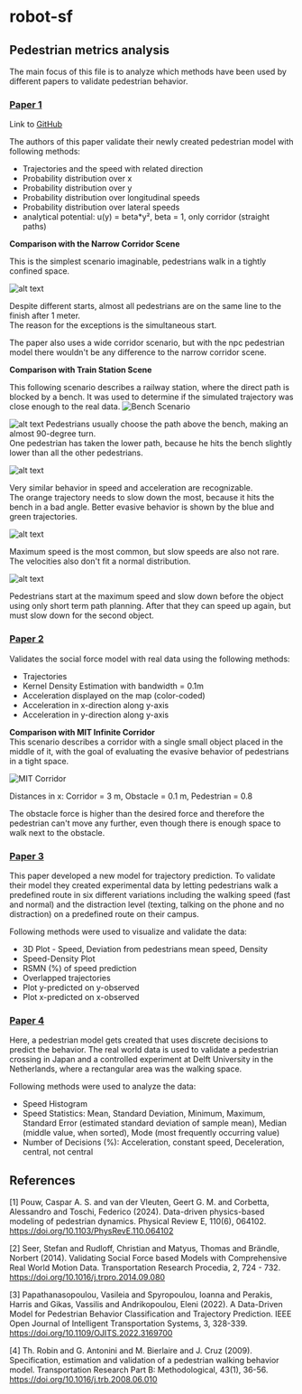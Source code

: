 # robot-sf

## Pedestrian metrics analysis

The main focus of this file is to analyze which methods have been used by different papers to validate pedestrian behavior.

### [Paper 1](#1)

Link to [GitHub](https://github.com/c-pouw/physics-based-pedestrian-modeling)

The authors of this paper validate their newly created pedestrian model with following methods:
- Trajectories and the speed with related direction
- Probability distribution over x
- Probability distribution over y
- Probability distribution over longitudinal speeds
- Probability distribution over lateral speeds
- analytical potential: u(y) = beta*y², beta = 1, only corridor (straight paths)


**Comparison with the Narrow Corridor Scene**

This is the simplest scenario imaginable, pedestrians walk in a tightly confined space.

![alt text](../img/ped_metrics_analysis/paper1_narrow.png)

Despite different starts, almost all pedestrians are on the same line to the finish after 1 meter.  
The reason for the exceptions is the simultaneous start.  

The paper also uses a wide corridor scenario, but with the npc pedestrian model there wouldn't be any difference to the narrow corridor scene.

**Comparison with Train Station Scene**

This following scenario describes a railway station, where the direct path is blocked by a bench.
It was used to determine if the simulated trajectory was close enough to the real data.
![Bench Scenario](../img/ped_metrics_analysis/paper1_bench.png)

![alt text](../img/ped_metrics_analysis/paper1_all.png)
Pedestrians usually choose the path above the  bench, making an almost 90-degree turn.  
One pedestrian has taken the lower path, because he hits the bench slightly lower than all the other pedestrians.

![alt text](../img/ped_metrics_analysis/paper1_vel_acc.png)

Very similar behavior in speed and acceleration are recognizable.  
The orange trajectory needs to slow down the most, because it hits the bench in a bad angle. Better evasive behavior is shown by the blue and green trajectories.

![alt text](../img/ped_metrics_analysis/paper1_vel_distru.png)

Maximum speed is the most common, but slow speeds are also not rare.  
The velocities also don't fit a normal distribution.

![alt text](../img/ped_metrics_analysis/paper1_colorcoded.png)

Pedestrians start at the maximum speed and slow down before the object using only short term path planning. After that they can speed up again, but must slow down for the second object.

### [Paper 2](#2)

Validates the social force model with real data using the following methods: 
- Trajectories
- Kernel Density Estimation with bandwidth = 0.1m
- Acceleration displayed on the map (color-coded)
- Acceleration in x-direction along y-axis
- Acceleration in y-direction along y-axis

**Comparison with MIT Infinite Corridor**  
This scenario describes a corridor with a single small object placed in the middle of it, with the goal of evaluating the evasive behavior of pedestrians in a tight space.

![MIT Corridor](../img/ped_metrics_analysis/paper2_MIT-corridor.png)

Distances in x: Corridor = 3 m, Obstacle = 0.1 m, Pedestrian = 0.8  

The obstacle force is higher than the desired force and therefore the pedestrian can't move any further, even though there is enough space to walk next to the obstacle.

### [Paper 3](#3)

This paper developed a new model for trajectory prediction.
To validate their model they created experimental data by letting pedestrians walk a predefined route in six different variations including the walking speed (fast and normal) and the distraction level (texting, talking on the phone and no distraction) on a predefined route on their campus. 

Following methods were used to visualize and validate the data:
- 3D Plot - Speed, Deviation from pedestrians mean speed, Density
- Speed-Density Plot
- RSMN (%) of speed prediction
- Overlapped trajectories
- Plot y-predicted on y-observed
- Plot x-predicted on x-observed


### [Paper 4](#4)

Here, a pedestrian model gets created that uses discrete decisions to predict the behavior.
The real world data is used to validate a pedestrian crossing in Japan and a controlled experiment at Delft University in the Netherlands, where a rectangular area was the walking space.

Following methods were used to analyze the data:
- Speed Histogram
- Speed Statistics: Mean, Standard Deviation, Minimum, Maximum, Standard Error (estimated standard deviation of sample mean), Median (middle value, when sorted), Mode (most frequently occurring value)
- Number of Decisions (%): Acceleration, constant speed, Deceleration, central, not central

## References

<a id="1">[1]</a> Pouw, Caspar A. S. and van der Vleuten, Geert G. M. and Corbetta, Alessandro and Toschi, Federico (2024). Data-driven physics-based modeling of pedestrian dynamics. Physical Review E, 110(6), 064102.
<https://doi.org/10.1103/PhysRevE.110.064102>

<a id="2">[2]</a> Seer, Stefan and Rudloff, Christian and Matyus, Thomas and Brändle, Norbert (2014). Validating Social Force based Models with Comprehensive Real World Motion Data. Transportation Research Procedia, 2, 724 - 732.
<https://doi.org/10.1016/j.trpro.2014.09.080>

<a id="3">[3]</a> Papathanasopoulou, Vasileia and Spyropoulou, Ioanna and Perakis, Harris and Gikas, Vassilis and Andrikopoulou, Eleni (2022). A Data-Driven Model for Pedestrian Behavior Classification and Trajectory Prediction. IEEE Open Journal of Intelligent Transportation Systems, 3, 328-339.
<https://doi.org/10.1109/OJITS.2022.3169700>

<a id="4">[4]</a> Th. Robin and G. Antonini and M. Bierlaire and J. Cruz (2009). Specification, estimation and validation of a pedestrian walking behavior model. Transportation Research Part B: Methodological, 43(1), 36-56.
<https://doi.org/10.1016/j.trb.2008.06.010>
